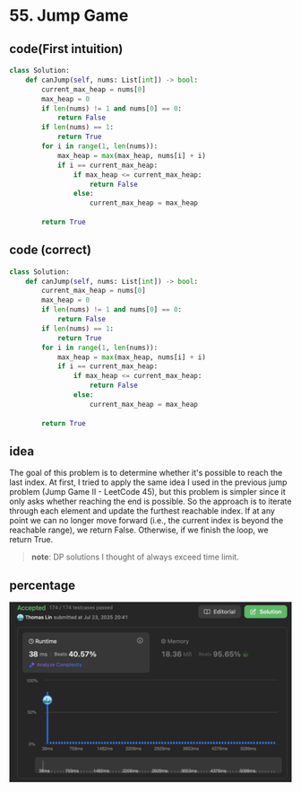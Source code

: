 # 55. Jump Game
## code(First intuition)
```python
class Solution:
    def canJump(self, nums: List[int]) -> bool:
        current_max_heap = nums[0]
        max_heap = 0
        if len(nums) != 1 and nums[0] == 0:
            return False
        if len(nums) == 1:
            return True
        for i in range(1, len(nums)):
            max_heap = max(max_heap, nums[i] + i)
            if i == current_max_heap:
                if max_heap <= current_max_heap:
                    return False
                else:
                    current_max_heap = max_heap

        return True
```
## code (correct)
```python
class Solution:
    def canJump(self, nums: List[int]) -> bool:
        current_max_heap = nums[0]
        max_heap = 0
        if len(nums) != 1 and nums[0] == 0:
            return False
        if len(nums) == 1:
            return True
        for i in range(1, len(nums)):
            max_heap = max(max_heap, nums[i] + i)
            if i == current_max_heap:
                if max_heap <= current_max_heap:
                    return False
                else:
                    current_max_heap = max_heap

        return True
```
## idea
The goal of this problem is to determine whether it's possible to reach the last index.
At first, I tried to apply the same idea I used in the previous jump problem (Jump Game II - LeetCode 45), but this problem is simpler since it only asks whether reaching the end is possible.
So the approach is to iterate through each element and update the furthest reachable index.
If at any point we can no longer move forward (i.e., the current index is beyond the reachable range), we return False. Otherwise, if we finish the loop, we return True.
> **note**: DP solutions I thought of always exceed time limit.
## percentage
![](/assetPic/jp1.png)
